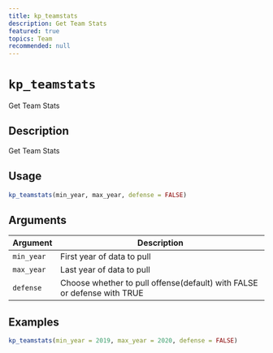 ```yaml
---
title: kp_teamstats
description: Get Team Stats
featured: true
topics: Team
recommended: null
---
```

# `kp_teamstats`

Get Team Stats


## Description

Get Team Stats


## Usage

```r
kp_teamstats(min_year, max_year, defense = FALSE)
```


## Arguments

Argument      |Description
------------- |----------------
`min_year`     |     First year of data to pull
`max_year`     |     Last year of data to pull
`defense`     |     Choose whether to pull offense(default) with FALSE or defense with TRUE


## Examples

```r
kp_teamstats(min_year = 2019, max_year = 2020, defense = FALSE)
```


